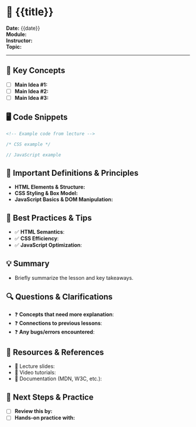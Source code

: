 

# 🌟 {{title}}
**Date:** {{date}}  
**Module:**  
**Instructor:**  
**Topic:**  

---

## 📝 Key Concepts
- [ ] **Main Idea #1:**  
- [ ] **Main Idea #2:**  
- [ ] **Main Idea #3:**  

## 🖥️ Code Snippets
```html
<!-- Example code from lecture -->
```

```css
/* CSS example */
```

```js
// JavaScript example
```

## 🔎 Important Definitions & Principles

- **HTML Elements & Structure:**
- **CSS Styling & Box Model:**
- **JavaScript Basics & DOM Manipulation:**

## 📌 Best Practices & Tips

- ✅ **HTML Semantics**:
- ✅ **CSS Efficiency**:
- ✅ **JavaScript Optimization**:

## 💡 Summary

- Briefly summarize the lesson and key takeaways.

## 🔍 Questions & Clarifications

- ❓ **Concepts that need more explanation**:
- ❓ **Connections to previous lessons**:
- ❓ **Any bugs/errors encountered**:

## 🔗 Resources & References

- 📄 Lecture slides:
- 🎥 Video tutorials:
- 📖 Documentation (MDN, W3C, etc.):

## 🚀 Next Steps & Practice

- [ ]  **Review this by:**
- [ ]  **Hands-on practice with:**
